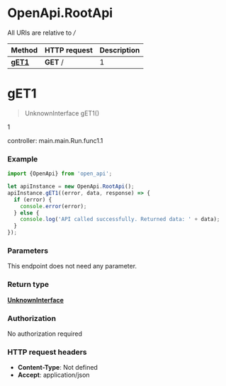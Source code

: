 # OpenApi.RootApi

All URIs are relative to */*

Method | HTTP request | Description
------------- | ------------- | -------------
[**gET1**](RootApi.md#gET1) | **GET** / | 1

<a name="gET1"></a>
# **gET1**
> UnknownInterface gET1()

1

controller: main.main.Run.func1.1

### Example
```javascript
import {OpenApi} from 'open_api';

let apiInstance = new OpenApi.RootApi();
apiInstance.gET1((error, data, response) => {
  if (error) {
    console.error(error);
  } else {
    console.log('API called successfully. Returned data: ' + data);
  }
});
```

### Parameters
This endpoint does not need any parameter.

### Return type

[**UnknownInterface**](UnknownInterface.md)

### Authorization

No authorization required

### HTTP request headers

 - **Content-Type**: Not defined
 - **Accept**: application/json

